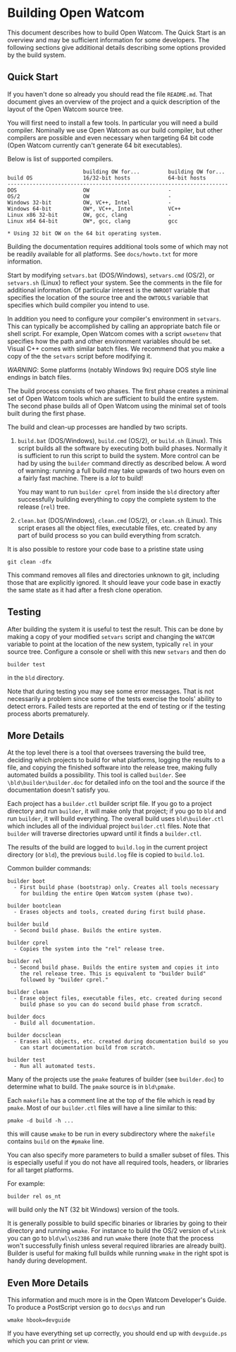 
Building Open Watcom
====================

This document describes how to build Open Watcom. The Quick Start is an
overview and may be sufficient information for some developers. The
following sections give additional details describing some options provided
by the build system.

Quick Start
-----------

If you haven't done so already you should read the file `README.md`. That
document gives an overview of the project and a quick description of the
layout of the Open Watcom source tree.

You will first need to install a few tools. In particular you will need a
build compiler. Nominally we use Open Watcom as our build compiler, but
other compilers are possible and even necessary when targeting 64 bit code
(Open Watcom currently can't generate 64 bit executables).

Below is list of supported compilers.

                            building OW for...         building OW for...
    build OS                16/32-bit hosts            64-bit hosts
    ----------------------------------------------------------------------
    DOS                     OW                         -
    OS/2                    OW                         -
    Windows 32-bit          OW, VC++, Intel            -
    Windows 64-bit          OW*, VC++, Intel           VC++
    Linux x86 32-bit        OW, gcc, clang             -
    Linux x64 64-bit        OW*, gcc, clang            gcc

    * Using 32 bit OW on the 64 bit operating system.

Building the documentation requires additional tools some of which may not
be readily available for all platforms. See `docs/howto.txt` for more
information.

Start by modifying `setvars.bat` (DOS/Windows), `setvars.cmd` (OS/2), or
`setvars.sh` (Linux) to reflect your system. See the comments in the file
for additional information. Of particular interest is the `OWROOT` variable
that specifies the location of the source tree and the `OWTOOLS` variable
that specifies which build compiler you intend to use.

In addition you need to configure your compiler's environment in `setvars`.
This can typically be accomplished by calling an appropriate batch file or
shell script. For example, Open Watcom comes with a script `owsetenv` that
specifies how the path and other environment variables should be set. Visual
C++ comes with similar batch files. We recommend that you make a copy of the
the `setvars` script before modifying it.

*WARNING*: Some platforms (notably Windows 9x) require DOS style line
endings in batch files.

The build process consists of two phases. The first phase creates a minimal
set of Open Watcom tools which are sufficient to build the entire system.
The second phase builds all of Open Watcom using the minimal set of tools
built during the first phase.

The build and clean-up processes are handled by two scripts.

1. `build.bat` (DOS/Windows), `build.cmd` (OS/2), or `build.sh` (Linux).
    This script builds all the software by executing both build phases.
    Normally it is sufficient to run this script to build the system. More
    control can be had by using the `builder` command directly as described
    below. A word of warning: running a full build may take upwards of two
    hours even on a fairly fast machine. There is a *lot* to build!

    You may want to run `builder cprel` from inside the `bld` directory
    after successfully building everything to copy the complete system to
    the release (`rel`) tree.

2. `clean.bat` (DOS/Windows), `clean.cmd` (OS/2), or `clean.sh` (Linux).
    This script erases all the object files, executable files, etc. created
    by any part of build process so you can build everything from scratch.

It is also possible to restore your code base to a pristine state using

    git clean -dfx

This command removes all files and directories unknown to git, including
those that are explicitly ignored. It should leave your code base in exactly
the same state as it had after a fresh clone operation.

Testing
-------

After building the system it is useful to test the result. This can be done
by making a copy of your modified `setvars` script and changing the `WATCOM`
variable to point at the location of the new system, typically `rel` in your
source tree. Configure a console or shell with this new `setvars` and then
do

    builder test

in the `bld` directory.

Note that during testing you may see some error messages. That is not
necessarily a problem since some of the tests exercise the tools' ability to
detect errors. Failed tests are reported at the end of testing or if the
testing process aborts prematurely.

More Details
------------

At the top level there is a tool that oversees traversing the build tree,
deciding which projects to build for what platforms, logging the results to
a file, and copying the finished software into the release tree, making
fully automated builds a possibility. This tool is called `builder`. See
`\bld\builder\builder.doc` for detailed info on the tool and the source if
the documentation doesn't satisfy you.

Each project has a `builder.ctl` builder script file. If you go to a project
directory and run `builder`, it will make only that project; if you go to
`bld` and run `builder`, it will build everything. The overall build uses
`bld\builder.ctl` which includes all of the individual project `builder.ctl`
files. Note that `builder` will traverse directories upward until it finds a
`builder.ctl`.

The results of the build are logged to `build.log` in the current project
directory (or `bld`), the previous `build.log` file is copied to
`build.lo1`.

Common builder commands:

    builder boot
      - First build phase (bootstrap) only. Creates all tools necessary
        for building the entire Open Watcom system (phase two).

    builder bootclean
      - Erases objects and tools, created during first build phase.

    builder build
      - Second build phase. Builds the entire system.

    builder cprel
      - Copies the system into the "rel" release tree.

    builder rel
      - Second build phase. Builds the entire system and copies it into
        the rel release tree. This is equivalent to "builder build"
        followed by "builder cprel."

    builder clean
      - Erase object files, executable files, etc. created during second
        build phase so you can do second build phase from scratch.

    builder docs
      - Build all documentation.

    builder docsclean
      - Erases all objects, etc. created during documentation build so you
        can start documentation build from scratch.

    builder test
      - Run all automated tests.

Many of the projects use the `pmake` features of builder (see `builder.doc`)
to determine what to build. The `pmake` source is in `bld\pmake`.

Each `makefile` has a comment line at the top of the file which is read by
`pmake`. Most of our `builder.ctl` files will have a line similar to this:

    pmake -d build -h ...

this will cause `wmake` to be run in every subdirectory where the `makefile`
contains `build` on the `#pmake` line.

You can also specify more parameters to build a smaller subset of files.
This is especially useful if you do not have all required tools, headers, or
libraries for all target platforms.

For example:

    builder rel os_nt

will build only the NT (32 bit Windows) version of the tools.

It is generally possible to build specific binaries or libraries by going to
their directory and running `wmake`. For instance to build the OS/2 version
of `wlink` you can go to `bld\wl\os2386` and run `wmake` there (note that
the process won't successfully finish unless several required libraries are
already built). Builder is useful for making full builds while running
`wmake` in the right spot is handy during development.

Even More Details
-----------------

This information and much more is in the Open Watcom Developer's Guide. To
produce a PostScript version go to `docs\ps` and run

    wmake hbook=devguide

If you have everything set up correctly, you should end up with
`devguide.ps` which you can print or view.


